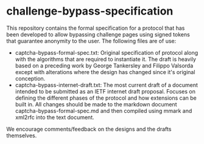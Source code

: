 # challenge-bypass-specification

This repository contains the formal specification for a protocol that has been developed to allow bypassing challenge pages using signed tokens that guarantee anonymity to the user. The following files are of use:

- captcha-bypass-formal-spec.txt: Original specification of protocol along with the algorithms that are required to instantiate it. The draft is heavily based on a preceding work by George Tankersley and Filippo Valsorda except with alterations where the design has changed since it's original conception.
- captcha-bypass-internet-draft.txt: The most current draft of a document intended to be submitted as an IETF internet draft proposal. Focuses on defining the different phases of the protocol and how extensions can be built in. All changes should be made to the markdown document captcha-bypass-formal-spec.md and then compiled using mmark and xml2rfc into the text document.

We encourage comments/feedback on the designs and the drafts themselves.

